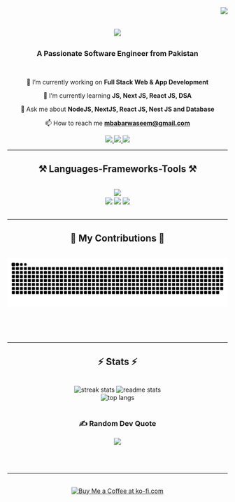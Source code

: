<img align="right" src="https://komarev.com/ghpvc/?username=muhammadbabarwaseem&label=Profile%20views&color=0e75b6&style=flat" />

<h1 align="center">
    <img src="https://readme-typing-svg.herokuapp.com/?font=Righteous&size=35&center=true&vCenter=true&width=500&height=70&duration=4000&lines=Hi+There!+👋;+I'm+M+Babar+Waseem!;" />
</h1>

<h3 align="center">A Passionate Software Engineer from Pakistan </h3>

<br/>

<div align="center">
 
 🔭 I’m currently working on **Full Stack Web & App Development**
 
 🌱 I’m currently learning **JS, Next JS, React JS, DSA**

💬 Ask me about **NodeJS, NextJS, React JS, Nest JS and Database**

📫 How to reach me **mbabarwaseem@gmail.com**

 </div>
 
<div align="center"> 
 <a href="mailto:mbabarwaseem@gmail.com" target="_blank">
    <img src="https://img.shields.io/badge/Gmail-333333?style=for-the-badge&logo=gmail&logoColor=red" />
</a>
  <a href="https://www.linkedin.com/in/muhammadbabarwaseem/" target="_blank">
    <img src="https://img.shields.io/badge/LinkedIn-0077B5?style=for-the-badge&logo=linkedin&logoColor=white" target="_blank" />
  </a>
  <a href="https://mbabarwaseem.vercel.app/" target="_blank">
     <img src="https://img.shields.io/badge/Portfolio-FF5722?style=for-the-badge&logo=todoist&logoColor=white" target="_blank" /> <!-- sqlite, safari, google-chrome are other good icon options -->
  </a>
</div>

 <hr/>
 
<h2 align="center">⚒️ Languages-Frameworks-Tools ⚒️</h2>
<br/>
<div align="center">
<!--     <img src="https://skillicons.dev/icons?i=,mongodb,mysql,postgresql,supabase,firebase,docker,git,postman,vscode,,planetscale" /> -->
 <img src="https://skillicons.dev/icons?i=html,css,scss,bootstrap,mui,tailwind" /> <br/>
  <img src="https://skillicons.dev/icons?i=c,java,python,js,typescript" />
 <img src="https://skillicons.dev/icons?i=react,next,nest,express,nodejs,bun,graphql,apollo,appwrite,threejs" />
 <img src="https://skillicons.dev/icons?i=mongodb,mysql,postgresql,supabase,firebase,docker,git,planetscale" />
 <br>
</div>

<br/>
<hr/>

<div align="center">
  <h2>🐍 My Contributions 🐍</h2>
  <br>
  <img alt="snake eating my contributions" src="https://raw.githubusercontent.com/salesp07/salesp07/output/github-contribution-grid-snake.svg" />
  
  <br/><br/><br/>
</div>

<hr/>

<h2 align="center">⚡ Stats ⚡</h2>
<br>
<div align=center>
  <img width=390 src="https://github-readme-streak-stats-salesp07.vercel.app/?user=muhammadbabarwaseem&count_private=true&theme=react&border_radius=10" alt="streak stats"/>
  <img width=390 src="https://github-readme-stats-salesp07.vercel.app/api?username=muhammadbabarwaseem&count_private=true&show_icons=true&theme=react&rank_icon=github&border_radius=10" alt="readme stats" />
  <br/>
  <img align="center" src="https://github-readme-stats-salesp07.vercel.app/api/top-langs/?username=muhammadbabarwaseem&hide=HTML&langs_count=8&layout=compact&theme=react&border_radius=10&size_weight=0.5&count_weight=0.5&exclude_repo=github-readme-stats" alt="top langs" />
 <br/> <br/>


 ### ✍️ Random Dev Quote
![](https://quotes-github-readme.vercel.app/api?type=vetical&theme=radical)

</div>

<br/><br/>

<hr/>

<br/>

<div align="center">
<a href='https://www.buymeacoffee.com/mbabarwasem' target='_blank'><img height='64' style='border:0px;height:64px;' src='https://storage.ko-fi.com/cdn/kofi1.png?v=3' border='0' alt='Buy Me a Coffee at ko-fi.com' /></a>
</div>

<br/>
